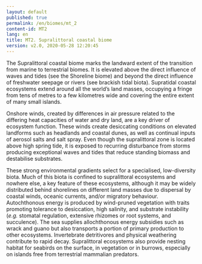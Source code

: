 ```yaml
---
layout: default
published: true
permalink: /en/biomes/mt_2
content-id: MT2
lang: en
title: MT2. Supralittoral coastal biome
version: v2.0, 2020-05-28 12:20:45
---
```


The Supralittoral coastal biome marks the landward extent of the transition from marine to terrestrial biomes. It is elevated above the direct influence of waves and tides (see the Shoreline biome) and beyond the direct influence of freshwater seepage or rivers (see brackish tidal biota). Supratidal coastal ecosystems extend around all the world’s land masses, occupying a fringe from tens of metres to a few kilometres wide and covering the entire extent of many small islands. 

Onshore winds, created by differences in air pressure related to the differing heat capacities of water and dry land, are a key driver of ecosystem function. These winds create desiccating conditions on elevated landforms such as headlands and coastal dunes, as well as continual inputs of aerosol salts and salt spray. Even though the supralittoral zone is located above high spring tide, it is exposed to recurring disturbance from storms producing exceptional waves and tides that reduce standing biomass and destabilise substrates.

 These strong environmental gradients select for a specialised, low-diversity biota. Much of this biota is confined to supralittoral ecosystems and nowhere else, a key feature of these ecosystems, although it may be widely distributed behind shorelines on different land masses due to dispersal by coastal winds, oceanic currents, and/or migratory behaviour. Autochthonous energy is produced by wind-pruned vegetation with traits promoting tolerance to desiccation, high salinity, and substrate instability (<i>e.g.</i> stomatal regulation, extensive rhizomes or root systems, and succulence). The sea supplies allochthonous energy subsidies such as wrack and guano but also transports a portion of primary production to other ecosystems. Invertebrate detritivores and physical weathering contribute to rapid decay. Supralittoral ecosystems also provide nesting habitat for seabirds on the surface, in vegetation or in burrows, especially on islands free from terrestrial mammalian predators.
